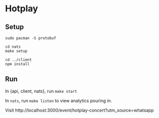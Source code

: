 # Hotplay


## Setup

```
sudo pacman -S protobuf

cd nats
make setup

cd ../client
npm install
```


## Run

In {api, client, nats}, run `make start`

In `nats`, run `make listen` to view analytics pouring in.

Visit http://localhost:3000/event/hotplay-concert?utm_source=whatsapp